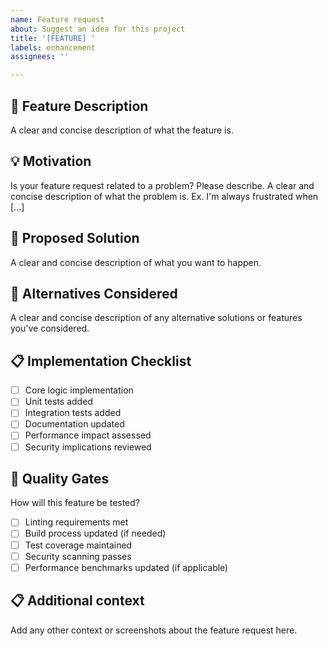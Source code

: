 ```yaml
---
name: Feature request
about: Suggest an idea for this project
title: '[FEATURE] '
labels: enhancement
assignees: ''

---
```


## 🚀 Feature Description
A clear and concise description of what the feature is.

## 💡 Motivation
Is your feature request related to a problem? Please describe.
A clear and concise description of what the problem is. Ex. I'm always frustrated when [...]

## 📝 Proposed Solution
A clear and concise description of what you want to happen.

## 🔄 Alternatives Considered
A clear and concise description of any alternative solutions or features you've considered.

## 📋 Implementation Checklist
- [ ] Core logic implementation
- [ ] Unit tests added
- [ ] Integration tests added
- [ ] Documentation updated
- [ ] Performance impact assessed
- [ ] Security implications reviewed

## 🎯 Quality Gates
How will this feature be tested?
- [ ] Linting requirements met
- [ ] Build process updated (if needed)
- [ ] Test coverage maintained
- [ ] Security scanning passes
- [ ] Performance benchmarks updated (if applicable)

## 📋 Additional context
Add any other context or screenshots about the feature request here.